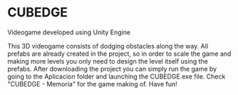 # CUBEDGE
Videogame developed using Unity Engine

This 3D videogame consists of dodging obstacles along the way.
All prefabs are already created in the project, so in order to scale the game and making more levels you only need to design the level itself using the prefabs.
After downloading the project you can simply run the game by going to the Aplicacion folder and launching the CUBEDGE.exe file. 
Check "CUBEDGE - Memoria" for the game making of.
Have fun!


